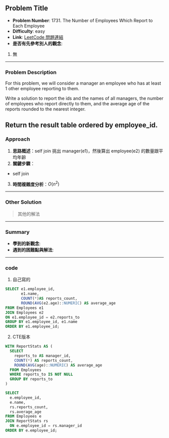 ## Problem Title

- **Problem Number**:  1731. The Number of Employees Which Report to Each Employee
- **Difficulty**: easy
- **Link**: [LeetCode 問題連結](https://leetcode.com/problems/the-number-of-employees-which-report-to-each-employee/description/?envType=study-plan-v2&envId=top-sql-50)
- **是否有先參考別人的觀念**:
1. 無
---

### Problem Description

For this problem, we will consider a manager an employee who has at least 1 other employee reporting to them.

Write a solution to report the ids and the names of all managers, the number of employees who report directly to them, and the average age of the reports rounded to the nearest integer.

Return the result table ordered by employee_id.
---

### Approach

1. **思路概述**：self join 挑出 manager(e1)，然後算出 employee(e2) 的數量跟平均年齡
2. **關鍵步驟**：
  - self join
3. **時間複雜度分析**：$O(n^2)$

---

### Other Solution

> 其他的解法

---
### Summary

- **學到的新觀念**:
- **遇到的困難點與解法**:

---

### code
1. 自己寫的
```sql
SELECT e1.employee_id,
       e1.name, 
       COUNT(*)AS reports_count, 
       ROUND(AVG(e2.age)::NUMERIC) AS average_age
FROM Employees e1
JOIN Employees e2
ON e1.employee_id = e2.reports_to
GROUP BY e1.employee_id, e1.name
ORDER BY e1.employee_id;
```

2. CTE版本
```sql
WITH ReportStats AS (
  SELECT 
    reports_to AS manager_id,
    COUNT(*) AS reports_count,
    ROUND(AVG(age)::NUMERIC) AS average_age
  FROM Employees
  WHERE reports_to IS NOT NULL
  GROUP BY reports_to
)

SELECT 
  e.employee_id,
  e.name,
  rs.reports_count,
  rs.average_age
FROM Employees e
JOIN ReportStats rs
  ON e.employee_id = rs.manager_id
ORDER BY e.employee_id;

```